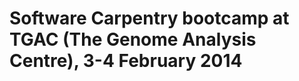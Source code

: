 Software Carpentry bootcamp at TGAC (The Genome Analysis Centre), 3-4 February 2014
=========================================
